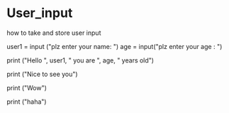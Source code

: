 # User_input
how to take and store user input


user1 = input ("plz enter your name: ")
age = input("plz enter your age : ")

print ("Hello ", user1, " you are ", age, " years old")

print ("Nice to see you")

print ("Wow")

print ("haha")

